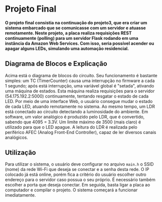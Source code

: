 # Projeto Final

#### O projeto final consistia na continuação do projeto3, que era criar um sistema embarcado que se comunicasse com um servidor e atuasse remotamente. Neste projeto, a placa realiza requisições REST continuamente (polling) para um servidor Flask rodando em uma instância da Amazon Web Services. Com isso, seria possível acender ou apagar alguns LEDs, simulando uma automação residencial.

## Diagrama de Blocos e Explicação
[](https://i.imgur.com/slFAhzG.png)

Acima está o diagrama de blocos do circuito. Seu funcionamento é bastante simples: um TC (TimerCounter) causa uma interrupção no firmware a cada 1 segundo; após está interrupção, uma variável global é "setada", ativando uma máquina de estados. Esta máquina realiza requisições para o servidor (54.175.192.2:5000) continuamente, tentando resgatar o estado de cada LED. Por meio de uma interface Web, o usuário consegue mudar o estado de cada LED, atuando remotamente no sistema. Ao mesmo tempo, um LDR está conectado ao circuito detectando a luminosidade do ambiente. Em software, um valor analógico é produzido pelo LDR, que é convertido, sabendo que 4095 = 3.3V. Um limite máximo de 3500 (mais claro) é utilizado para que o LED apague.
A leitura do LDR é realizada pelo periférico AFEC (Analog Front-End Controller), capaz de ler diversos canais analógicos.

## Utilização
Para utilizar o sistema, o usuário deve configurar no arquivo ```main.h``` o SSID (nome) da rede Wi-Fi que deseja se conectar e a senha desta rede. O IP colocado já está online, porém fica a critério do usuário escolher outro endereço para o servidor caso possua o seu próprio. É necessário também escolher a porta que deseja conectar.
Em seguida, basta ligar a placa ao computador e compilar o projeto. O sistema começará a funcionar imediatamente.
